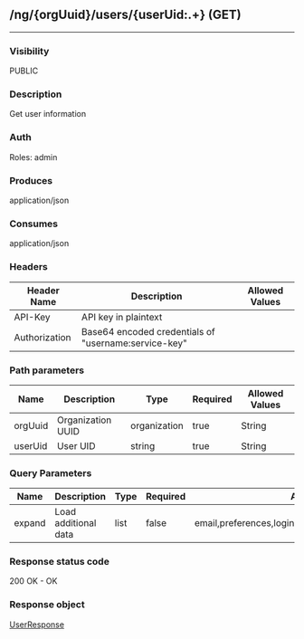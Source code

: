 ## /ng/{orgUuid}/users/{userUid:.+} (GET)
---
### Visibility
PUBLIC
### Description
Get user information
### Auth
Roles: admin
### Produces
application/json
### Consumes
application/json
### Headers
| Header Name | Description | Allowed Values |
| ----------- | ----------- | ----------- |
| API-Key | API key in plaintext |  |
| Authorization | Base64 encoded credentials of &quot;username:service-key&quot; |  |
### Path parameters
| Name | Description | Type | Required | Allowed Values |
| ----------- | ----------- | ----------- | ----------- | ----------- |
| orgUuid | Organization UUID | organization | true | String |
| userUid | User UID | string | true | String |
### Query Parameters
| Name | Description | Type | Required | Allowed Values |
| ----------- | ----------- | ----------- | ----------- | ----------- |
| expand | Load additional data | list | false | email,preferences,login,service_key,signup,groups,skip_links |
### Response status code
200 OK - OK
### Response object
[UserResponse](<../../objects/UserResponse.md>)
